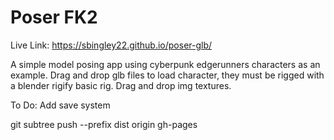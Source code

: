 # Poser FK2

Live Link:
https://sbingley22.github.io/poser-glb/

A simple model posing app using cyberpunk edgerunners characters as an example. 
Drag and drop glb files to load character, they must be rigged with a blender rigify basic rig.
Drag and drop img textures.

To Do:
Add save system

git subtree push --prefix dist origin gh-pages

